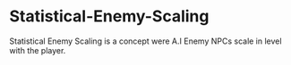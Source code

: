 # Statistical-Enemy-Scaling
Statistical Enemy Scaling is a concept were A.I Enemy NPCs scale in level with the player. 
